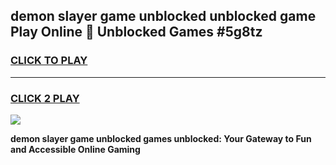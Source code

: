 
## demon slayer game unblocked unblocked game Play Online 👋 Unblocked Games #5g8tz
<h3>
<a href="https://premium.freeplayer.one?title=demon_slayer_game_unblocked&ref=21F">CLICK TO PLAY</a></h3>
<hr>

<h3>
<a href="https://premium.freeplayer.one?title=demon_slayer_game_unblocked&ref=21F">CLICK 2 PLAY</a>
  
</h3>

<a href="https://premium.freeplayer.one?title=demon_slayer_game_unblocked&ref=21F/"><img src="https://clearcache.store/games.png"></a>


**demon slayer game unblocked games unblocked: Your Gateway to Fun and Accessible Online Gaming**
